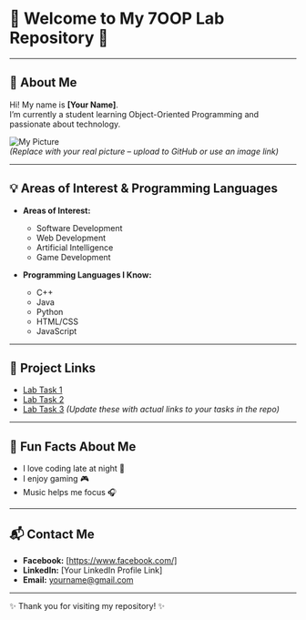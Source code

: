 # 🌟 Welcome to My 7OOP Lab Repository 🌟

---

## 👤 About Me
Hi! My name is **[Your Name]**.  
I’m currently a student learning Object-Oriented Programming and passionate about technology.

![My Picture](https://via.placeholder.com/150)  
*(Replace with your real picture – upload to GitHub or use an image link)*

---

## 💡 Areas of Interest & Programming Languages
- **Areas of Interest:**
  - Software Development
  - Web Development
  - Artificial Intelligence
  - Game Development

- **Programming Languages I Know:**
  - C++
  - Java
  - Python
  - HTML/CSS
  - JavaScript

---

## 🔗 Project Links
- [Lab Task 1](#)
- [Lab Task 2](#)
- [Lab Task 3](#)
*(Update these with actual links to your tasks in the repo)*

---

## 🎉 Fun Facts About Me
- I love coding late at night 🌙  
- I enjoy gaming 🎮  
- Music helps me focus 🎧  

---

## 📬 Contact Me
- **Facebook:** [https://www.facebook.com/]  
- **LinkedIn:** [Your LinkedIn Profile Link]  
- **Email:** yourname@gmail.com  

---
✨ Thank you for visiting my repository! ✨
